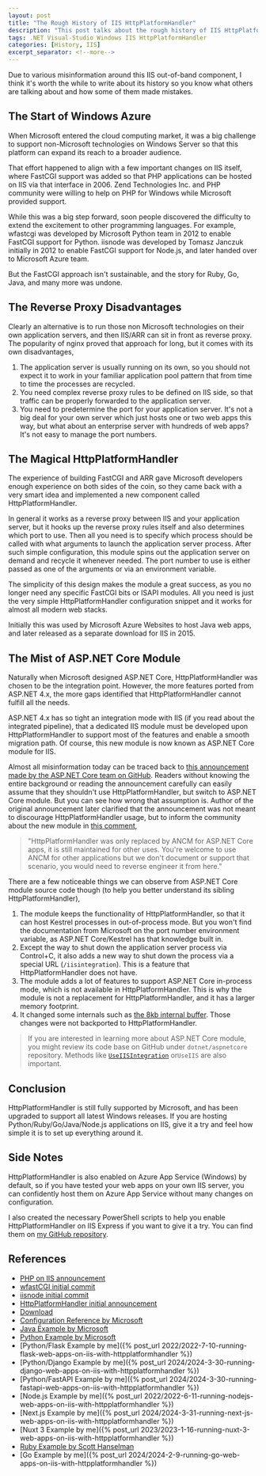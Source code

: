 ```yaml
---
layout: post
title: "The Rough History of IIS HttpPlatformHandler"
description: "This post talks about the rough history of IIS HttpPlatformHandler and the miseries around it."
tags: .NET Visual-Studio Windows IIS HttpPlatformHandler
categories: [History, IIS]
excerpt_separator: <!--more-->
---
```


Due to various misinformation around this IIS out-of-band component, I think it's worth the while to write about its history so you know what others are talking about and how some of them made mistakes.

<!--more-->

## The Start of Windows Azure

When Microsoft entered the cloud computing market, it was a big challenge to support non-Microsoft technologies on Windows Server so that this platform can expand its reach to a broader audience.

That effort happened to align with a few important changes on IIS itself, where FastCGI support was added so that PHP applications can be hosted on IIS via that interface in 2006. Zend Technologies Inc. and PHP community were willing to help on PHP for Windows while Microsoft provided support.

While this was a big step forward, soon people discovered the difficulty to extend the excitement to other programming languages. For example, wfastcgi was developed by Microsoft Python team in 2012 to enable FastCGI support for Python. iisnode was developed by Tomasz Janczuk initially in 2012 to enable FastCGI support for Node.js, and later handed over to Microsoft Azure team.

But the FastCGI approach isn't sustainable, and the story for Ruby, Go, Java, and many more was undone.

## The Reverse Proxy Disadvantages

Clearly an alternative is to run those non Microsoft technologies on their own application servers, and then IIS/ARR can sit in front as reverse proxy. The popularity of nginx proved that approach for long, but it comes with its own disadvantages,

1. The application server is usually running on its own, so you should not expect it to work in your familiar application pool pattern that from time to time the processes are recycled.
1. You need complex reverse proxy rules to be defined on IIS side, so that traffic can be properly forwarded to the application server.
1. You need to predetermine the port for your application server. It's not a big deal for your own server which just hosts one or two web apps this way, but what about an enterprise server with hundreds of web apps? It's not easy to manage the port numbers.

## The Magical HttpPlatformHandler

The experience of building FastCGI and ARR gave Microsoft developers enough experience on both sides of the coin, so they came back with a very smart idea and implemented a new component called HttpPlatformHandler.

In general it works as a reverse proxy between IIS and your application server, but it hooks up the reverse proxy rules itself and also determines which port to use. Then all you need is to specify which process should be called with what arguments to launch the application server process. After such simple configuration, this module spins out the application server on demand and recycle it whenever needed. The port number to use is either passed as one of the arguments or via an environment variable.

The simplicity of this design makes the module a great success, as you no longer need any specific FastCGI bits or ISAPI modules. All you need is just the very simple HttpPlatformHandler configuration snippet and it works for almost all modern web stacks.

Initially this was used by Microsoft Azure Websites to host Java web apps, and later released as a separate download for IIS in 2015.

## The Mist of ASP.NET Core Module

Naturally when Microsoft designed ASP.NET Core, HttpPlatformHandler was chosen to be the integration point. However, the more features ported from ASP.NET 4.x, the more gaps identified that HttpPlatformHandler cannot fulfill all the needs.

ASP.NET 4.x has so tight an integration mode with IIS (if you read about the integrated pipeline), that a dedicated IIS module must be developed upon HttpPlatformHandler to support most of the features and enable a smooth migration path. Of course, this new module is now known as ASP.NET Core module for IIS.

Almost all misinformation today can be traced back to [this announcement made by the ASP.NET Core team on GitHub](https://github.com/aspnet/IISIntegration/issues/105). Readers without knowing the entire background or reading the announcement carefully can easily assume that they shouldn't use HttpPlatformHandler, but switch to ASP.NET Core module. But you can see how wrong that assumption is. Author of the original announcement later clarified that the announcement was not meant to discourage HttpPlatformHandler usage, but to inform the community about the new module in [this comment](https://github.com/aspnet/IISIntegration/issues/1454#issuecomment-425472537),

> "HttpPlatformHandler was only replaced by ANCM for ASP.NET Core apps, it is still maintained for other uses. You're welcome to use ANCM for other applications but we don't document or support that scenario, you would need to reverse engineer it from here."

There are a few noticeable things we can observe from ASP.NET Core module source code though (to help you better understand its sibling HttpPlatformHandler),

1. The module keeps the functionality of HttpPlatformHandler, so that it can host Kestrel processes in out-of-process mode. But you won't find the documentation from Microsoft on the port number environment variable, as ASP.NET Core/Kestrel has that knowledge built in.
1. Except the way to shut down the application server process via Control+C, it also adds a new way to shut down the process via a special URL (`/iisintegration`). This is a feature that HttpPlatformHandler does not have.
1. The module adds a lot of features to support ASP.NET Core in-process mode, which is not available in HttpPlatformHandler. This is why the module is not a replacement for HttpPlatformHandler, and it has a larger memory footprint.
1. It changed some internals such as [the 8kb internal buffer](https://github.com/aspnet/IISIntegration/issues/7). Those changes were not backported to HttpPlatformHandler.

> If you are interested in learning more about ASP.NET Core module, you might review its code base on GitHub under `dotnet/aspnetcore` repository. Methods like [`UseIISIntegration`](https://learn.microsoft.com/dotnet/api/microsoft.aspnetcore.hosting.webhostbuilderiisextensions.useiisintegration) or`UseIIS` are also important.

## Conclusion

HttpPlatformHandler is still fully supported by Microsoft, and has been upgraded to support all latest Windows releases. If you are hosting Python/Ruby/Go/Java/Node.js applications on IIS, give it a try and feel how simple it is to set up everything around it.

## Side Notes

HttpPlatformHandler is also enabled on Azure App Service (Windows) by default, so if you have tested your web apps on your own IIS server, you can confidently host them on Azure App Service without many changes on configuration.

I also created the necessary PowerShell scripts to help you enable HttpPlatformHandler on IIS Express if you want to give it a try. You can find them on [my GitHub repository](https://github.com/lextm/iisexpress-httpplatformhandler).

## References

- [PHP on IIS announcement](https://news.microsoft.com/2006/10/31/microsoft-and-zend-technologies-announce-technical-collaboration-to-improve-interoperability-of-php-on-the-windows-server-platform/)
- [wfastCGI initial commit](https://github.com/microsoft/PTVS/commit/0b944a292442dcb7a5caaffb9e3cd7542bbf190f)
- [iisnode initial commit](https://github.com/tjanczuk/iisnode/commit/2ad22f2dbc5d9721a58c006c5fb7aef18ae6b430)
- [HttpPlatformHandler initial announcement](https://azure.microsoft.com/blog/announcing-the-release-of-the-httpplatformhandler-module-for-iis-8/)
- [Download](https://www.iis.net/downloads/microsoft/httpplatformhandler#additionalDownloads)
- [Configuration Reference by Microsoft](https://learn.microsoft.com/iis/extensions/httpplatformhandler/httpplatformhandler-configuration-reference)
- [Java Example by Microsoft](<https://learn.microsoft.com/previous-versions/azure/windows-server-azure-pack/mt125371(v=technet.10)>)
- [Python Example by Microsoft](https://learn.microsoft.com/visualstudio/python/configure-web-apps-for-iis-windows?view=vs-2022#configure-the-httpplatform-handler)
- [Python/Flask Example by me]({% post_url 2022/2022-7-10-running-flask-web-apps-on-iis-with-httpplatformhandler %})
- [Python/Django Example by me]({% post_url 2024/2024-3-30-running-django-web-apps-on-iis-with-httpplatformhandler %})
- [Python/FastAPI Example by me]({% post_url 2024/2024-3-30-running-fastapi-web-apps-on-iis-with-httpplatformhandler %})
- [Node.js Example by me]({% post_url 2022/2022-6-11-running-nodejs-web-apps-on-iis-with-httpplatformhandler %})
- [Next.js Example by me]({% post_url 2024/2024-3-31-running-next-js-web-apps-on-iis-with-httpplatformhandler %})
- [Nuxt 3 Example by me]({% post_url 2023/2023-1-16-running-nuxt-3-web-apps-on-iis-with-httpplatformhandler %})
- [Ruby Example by Scott Hanselman](https://www.hanselman.com/blog/announcing-running-ruby-on-rails-on-iis8-or-anything-else-really-with-the-new-httpplatformhandler)
- [Go Example by me]({% post_url 2024/2024-2-9-running-go-web-apps-on-iis-with-httpplatformhandler %})
